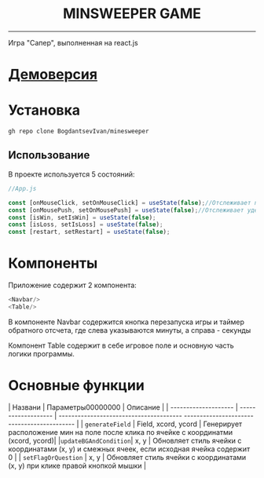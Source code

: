 <h1 align="center">MINSWEEPER GAME</h1>

---

Игра "Сапер", выполненная на react.js

# [Демоверсия](https://bogdantsevivan.github.io/minesweeper/)

# Установка

`gh repo clone BogdantsevIvan/minesweeper`

## Использование

В проекте используется 5 состояний:

```js
//App.js

const [onMouseClick, setOnMouseClick] = useState(false);//Отслеживает первый клик в текущей игре
const [onMousePush, setOnMousePush] = useState(false);//Отслеживает удержание кнопки мышки
const [isWin, setIsWin] = useState(false);
const [isLoss, setIsLoss] = useState(false);
const [restart, setRestart] = useState(false);

  ```
  
  # Компоненты

  Приложение содержит 2 компонента:

  ```js
  <Navbar/>
  <Table/>
  ```

  В компоненте Navbar содержится кнопка перезапуска игры и таймер обратного отсчета, где слева указываются минуты, а справа - секунды

  Компонент Table содержит в себе игровое поле и основную часть логики программы.


  # Основные функции

| Названи              | Параметры00000000   | Описание                           | 
| -------------------- | ------------------- | --------------------------------------- ------------------------------------------- | 
| `generateField`      | Field, xcord, ycord | Генерирует расположение мин на поле после клика по ячейке с координатми (xcord, ycord)|
|`updateBGAndCondition`| x, y | Обновляет стиль ячейки с координатами (x, y) и смежных ячеек, если исходная ячейка содержит 0      |
| `setFlagOrQuestion`  | x, y | Обновляет стиль ячейки с координатами (x, y) при клике правой кнопкой мышки                        |